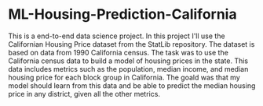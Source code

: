 # ML-Housing-Prediction-California


This is a end-to-end data science project. 
In this project I'll use the Californian Housing Price dataset from the StatLib repository. The dataset is based on data from 1990 California census. The task was to use the California census data to build a model of housing prices in the state. This data includes metrics such as the population, median income, and median housing price for each block group in California. 
The goald was that my model should learn from this data and be able to predict the median housing price in any district, given all the other metrics.
